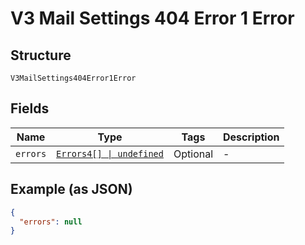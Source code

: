 
# V3 Mail Settings 404 Error 1 Error

## Structure

`V3MailSettings404Error1Error`

## Fields

| Name | Type | Tags | Description |
|  --- | --- | --- | --- |
| `errors` | [`Errors4[] \| undefined`](../../doc/models/errors-4.md) | Optional | - |

## Example (as JSON)

```json
{
  "errors": null
}
```

